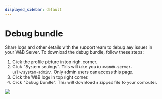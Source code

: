 ```yaml
---
displayed_sidebar: default
---
```


# Debug bundle

Share logs and other details with the support team to debug any issues in your W&B Server. To download the debug bundle, follow these steps:

1. Click the profile picture in top right corner.
2. Click "System settings". This will take you to `<wandb-server-url>/system-admin/`. Only admin users can access this page.
3. Click the W&B logo in top right corner.
4. Click "Debug Bundle". This will download a zipped file to your computer.

![](/images/hosting/debug_bundle.gif)
